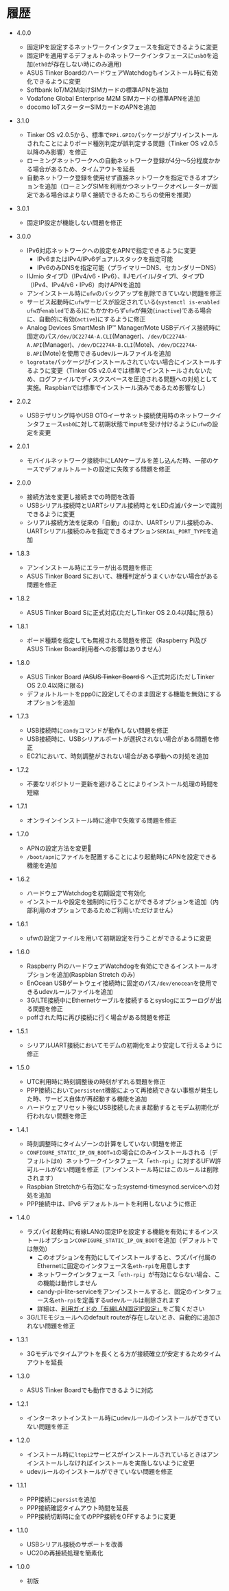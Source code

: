 # 履歴
* 4.0.0
    - 固定IPを設定するネットワークインタフェースを指定できるように変更
    - 固定IPを適用するデフォルトのネットワークインタフェースに`usb0`を追加(`eth0`が存在しない時にのみ適用)
    - ASUS Tinker BoardのハードウェアWatchdogもインストール時に有効化できるように変更
    - Softbank IoT/M2M向けSIMカードの標準APNを追加
    - Vodafone Global Enterprise M2M SIMカードの標準APNを追加
    - docomo IoTスターターSIMカードのAPNを追加
* 3.1.0
    - Tinker OS v2.0.5から、標準で`RPi.GPIO`パッケージがプリインストールされたことによりボード種別判定が誤判定する問題（Tinker OS v2.0.5以降のみ影響）を修正
    - ローミングネットワークへの自動ネットワーク登録が4分〜5分程度かかる場合があるため、タイムアウトを延長
    - 自動ネットワーク登録を使用せず直接ネットワークを指定できるオプションを追加（ローミングSIMを利用かつネットワークオペレーターが固定である場合はより早く接続できるためこちらの使用を推奨）
* 3.0.1
    - 固定IP設定が機能しない問題を修正
* 3.0.0
    - IPv6対応ネットワークへの設定をAPNで指定できるように変更
      - IPv6またはIPv4/IPv6デュアルスタックを指定可能
      - IPv6のみDNSを指定可能（プライマリーDNS、セカンダリーDNS）
    - IIJmio タイプD（IPv4/v6・IPv6）、IIJモバイル/タイプI、タイプD（IPv4、IPv4/v6・IPv6）向けAPNを追加
    - アンインストール時に`ufw`のバックアップを削除できていない問題を修正
    - サービス起動時に`ufw`サービスが設定されている(`systemctl is-enabled ufw`が`enabled`である)にもかかわらず`ufw`が無効(`inactive`)である場合に、自動的に有効(`active`)にするように修正
    - Analog Devices SmartMesh IP™ Manager/Mote USBデバイス接続時に固定のパス`/dev/DC2274A-A.CLI`(Manager)、`/dev/DC2274A-A.API`(Manager)、`/dev/DC2274A-B.CLI`(Mote)、`/dev/DC2274A-B.API`(Mote)を使用できるudevルールファイルを追加
    - `logrotate`パッケージがインストールされていない場合にインストールするように変更（Tinker OS v2.0.4では標準でインストールされないため、ログファイルでディスクスペースを圧迫される問題への対処として実施。Raspbianでは標準でインストール済みであるため影響なし）
* 2.0.2
    - USBテザリング時やUSB OTGイーサネット接続使用時のネットワークインタフェース`usb0`に対して初期状態でinputを受け付けるように`ufw`の設定を変更
* 2.0.1
    - モバイルネットワーク接続中にLANケーブルを差し込んだ時、一部のケースでデフォルトルートの設定に失敗する問題を修正
* 2.0.0
    - 接続方法を変更し接続までの時間を改善
    - USBシリアル接続時とUARTシリアル接続時とをLED点滅パターンで識別できるように変更
    - シリアル接続方法を従来の「自動」のほか、UARTシリアル接続のみ、UARTシリアル接続のみを指定できるオプション`SERIAL_PORT_TYPE`を追加
* 1.8.3
    - アンインストール時にエラーが出る問題を修正
    - ASUS Tinker Board Sにおいて、機種判定がうまくいかない場合がある問題を修正
* 1.8.2
    - ASUS Tinker Board Sに正式対応(ただしTinker OS 2.0.4以降に限る)
* 1.8.1
    - ボード種類を指定しても無視される問題を修正（Raspberry Pi及びASUS Tinker Board利用者への影響はありません）
* 1.8.0
    - ASUS Tinker Board ~~/ASUS Tinker Board S~~ へ正式対応(ただしTinker OS 2.0.4以降に限る)
    - デフォルトルートをppp0に設定してそのまま固定する機能を無効にするオプションを追加
* 1.7.3
    - USB接続時に`candy`コマンドが動作しない問題を修正
    - USB接続時に、USBシリアルポートが選択されない場合がある問題を修正
    - EC21において、時刻調整がされない場合がある挙動への対処を追加
* 1.7.2
    - 不要なリポジトリー更新を避けることによりインストール処理の時間を短縮
* 1.7.1
    - オンラインインストール時に途中で失敗する問題を修正
* 1.7.0
    - APNの設定方法を変更
    - `/boot/apn`にファイルを配置することにより起動時にAPNを設定できる機能を追加
* 1.6.2
    - ハードウェアWatchdogを初期設定で有効化
    - インストールや設定を強制的に行うことができるオプションを追加（内部利用のオプションであるためご利用いただけません）
* 1.6.1
    - ufwの設定ファイルを用いて初期設定を行うことができるように変更
* 1.6.0
    - Raspberry PiのハードウェアWatchdogを有効にできるインストールオプションを追加(Raspbian Stretch のみ)
    - EnOcean USBゲートウェイ接続時に固定のパス`/dev/enocean`を使用できるudevルールファイルを追加
    - 3G/LTE接続中にEthernetケーブルを接続するとsyslogにエラーログが出る問題を修正
    - poffされた時に再び接続に行く場合がある問題を修正
* 1.5.1
    - シリアルUART接続においてモデムの初期化をより安定して行えるように修正
* 1.5.0
    - UTC利用時に時刻調整後の時刻がずれる問題を修正
    - PPP接続において`persistent`機能によって再接続できない事態が発生した時、サービス自体が再起動する機能を追加
    - ハードウェアリセット後にUSB接続したまま起動するとモデム初期化が行われない問題を修正
* 1.4.1
    - 時刻調整時にタイムゾーンの計算をしていない問題を修正
    - `CONFIGURE_STATIC_IP_ON_BOOT=1`の場合にのみインストールされる（デフォルトは`0`）ネットワークインタフェース「`eth-rpi`」に対するUFW許可ルールがない問題を修正（アンインストール時にはこのルールは削除されます）
    - Raspbian Stretchから有効になったsystemd-timesyncd.serviceへの対処を追加
    - PPP接続中は、IPv6 デフォルトルートを利用しないように修正
* 1.4.0
    - ラズパイ起動時に有線LANの固定IPを設定する機能を有効にするインストールオプション`CONFIGURE_STATIC_IP_ON_BOOT`を追加（デフォルトでは無効）
      - このオプションを有効にしてインストールすると、ラズパイ付属のEthernetに固定のインタフェース名`eth-rpi`を用意します
      - ネットワークインタフェース「`eth-rpi`」が有効にならない場合、この機能は動作しません
      - candy-pi-lite-serviceをアンインストールすると、固定のインタフェース名`eth-rpi`を定義するudevルールは削除されます
      - 詳細は、[利用ガイドの「有線LAN固定IP設定」]((https://candy-line.gitbooks.io/candy-pi-lite/content/configuration/ether-static-ip.html))をご覧ください
    - 3G/LTEモジュールへのdefault routeが存在しないとき、自動的に追加されない問題を修正

* 1.3.1
    - 3Gモデルでタイムアウトを長くとる方が接続確立が安定するためタイムアウトを延長

* 1.3.0
    - ASUS Tinker Boardでも動作できるように対応

* 1.2.1
    - インターネットインストール時にudevルールのインストールができていない問題を修正

* 1.2.0
    - インストール時に`ltepi2`サービスがインストールされているときはアンインストールしなければインストールを実施しないように変更
    - udevルールのインストールができていない問題を修正

* 1.1.1
    - PPP接続に`persist`を追加
    - PPP接続確認タイムアウト時間を延長
    - PPP接続切断時に全てのPPP接続をOFFするように変更

* 1.1.0
    - USBシリアル接続のサポートを改善
    - UC20の再接続処理を簡素化

* 1.0.0
    - 初版

